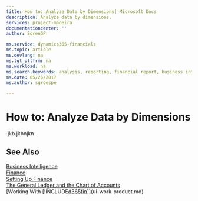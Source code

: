 ```yaml
---
title: How to: Analyze Data by Dimensions| Microsoft Docs
description: Analyze data by dimensions.
services: project-madeira
documentationcenter: ''
author: SorenGP

ms.service: dynamics365-financials
ms.topic: article
ms.devlang: na
ms.tgt_pltfrm: na
ms.workload: na
ms.search.keywords: analysis, reporting, financial report, business intelligence, BI, Power Bi, KPI
ms.date: 05/25/2017
ms.author: sgroespe

---
```

#  How to: Analyze Data by Dimensions
.jkb.jkbnjkn


## See Also
[Business Intelligence](bi.md)  
[Finance](finance.md)  
[Setting Up Finance](finance-setup-finance.md)  
[The General Ledger and the Chart of Accounts](finance-general-ledger.md)  
[Working With [!INCLUDE[d365fin](includes/d365fin_md.md)]](ui-work-product.md)  
